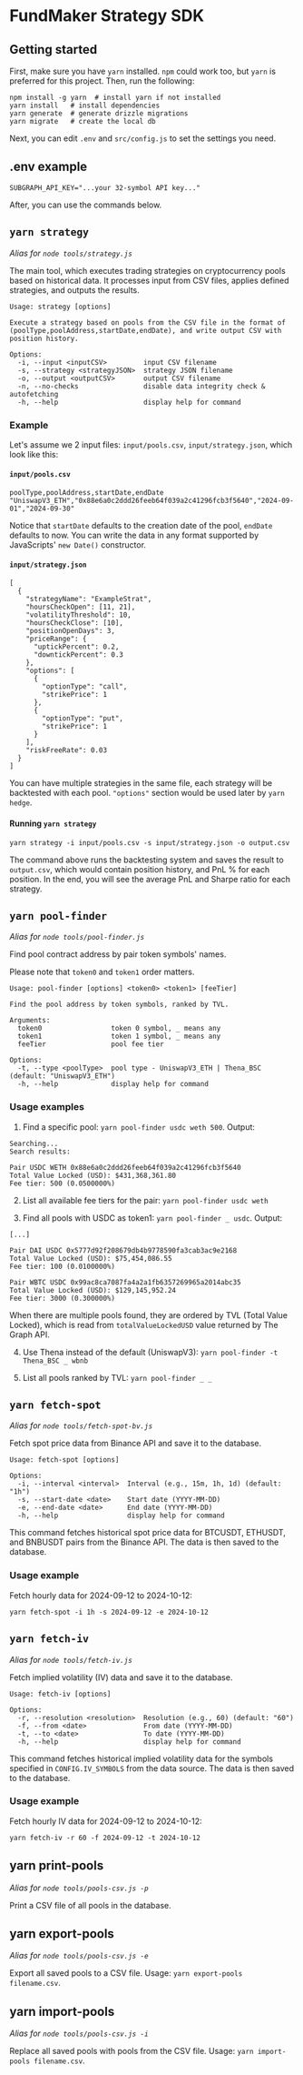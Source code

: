 # FundMaker Strategy SDK

## Getting started

First, make sure you have `yarn` installed. `npm` could work too, but `yarn` is preferred for this project. Then, run the following:

```
npm install -g yarn  # install yarn if not installed
yarn install   # install dependencies
yarn generate  # generate drizzle migrations
yarn migrate   # create the local db
```

Next, you can edit `.env` and `src/config.js` to set the settings you need.

## .env example

```
SUBGRAPH_API_KEY="...your 32-symbol API key..."
```

After, you can use the commands below.

## `yarn strategy`

_Alias for `node tools/strategy.js`_

The main tool, which executes trading strategies on cryptocurrency pools based on historical data. It processes input from CSV files, applies defined strategies, and outputs the results.

```
Usage: strategy [options]

Execute a strategy based on pools from the CSV file in the format of (poolType,poolAddress,startDate,endDate), and write output CSV with position history.

Options:
  -i, --input <inputCSV>         input CSV filename
  -s, --strategy <strategyJSON>  strategy JSON filename
  -o, --output <outputCSV>       output CSV filename
  -n, --no-checks                disable data integrity check & autofetching
  -h, --help                     display help for command
```

### Example

Let's assume we 2 input files: `input/pools.csv`, `input/strategy.json`, which look like this:

#### `input/pools.csv`

```
poolType,poolAddress,startDate,endDate
"UniswapV3_ETH","0x88e6a0c2ddd26feeb64f039a2c41296fcb3f5640","2024-09-01","2024-09-30"
```

Notice that `startDate` defaults to the creation date of the pool, `endDate` defaults to now. You can write the data in any format supported by JavaScripts' `new Date()` constructor.

#### `input/strategy.json`

```
[
  {
    "strategyName": "ExampleStrat",
    "hoursCheckOpen": [11, 21],
    "volatilityThreshold": 10,
    "hoursCheckClose": [10],
    "positionOpenDays": 3,
    "priceRange": {
      "uptickPercent": 0.2,
      "downtickPercent": 0.3
    },
    "options": [
      {
        "optionType": "call",
        "strikePrice": 1
      },
      {
        "optionType": "put",
        "strikePrice": 1
      }
    ],
    "riskFreeRate": 0.03
  }
]
```

You can have multiple strategies in the same file, each strategy will be backtested with each pool. `"options"` section would be used later by `yarn hedge`.

#### Running `yarn strategy`

`yarn strategy -i input/pools.csv -s input/strategy.json -o output.csv`

The command above runs the backtesting system and saves the result to `output.csv`, which would contain position history, and PnL % for each position. In the end, you will see the average PnL and Sharpe ratio for each strategy.

## `yarn pool-finder`

_Alias for `node tools/pool-finder.js`_

Find pool contract address by pair token symbols' names.

Please note that `token0` and `token1` order matters.

```
Usage: pool-finder [options] <token0> <token1> [feeTier]

Find the pool address by token symbols, ranked by TVL.

Arguments:
  token0                 token 0 symbol, _ means any
  token1                 token 1 symbol, _ means any
  feeTier                pool fee tier

Options:
  -t, --type <poolType>  pool type - UniswapV3_ETH | Thena_BSC (default: "UniswapV3_ETH")
  -h, --help             display help for command
```

### Usage examples

1. Find a specific pool: `yarn pool-finder usdc weth 500`. Output:

```
Searching...
Search results:

Pair USDC WETH 0x88e6a0c2ddd26feeb64f039a2c41296fcb3f5640
Total Value Locked (USD): $431,368,361.80
Fee tier: 500 (0.0500000%)
```

2. List all available fee tiers for the pair: `yarn pool-finder usdc weth`

3. Find all pools with USDC as token1: `yarn pool-finder _ usdc`. Output:

```
[...]

Pair DAI USDC 0x5777d92f208679db4b9778590fa3cab3ac9e2168
Total Value Locked (USD): $75,454,086.55
Fee tier: 100 (0.0100000%)

Pair WBTC USDC 0x99ac8ca7087fa4a2a1fb6357269965a2014abc35
Total Value Locked (USD): $129,145,952.24
Fee tier: 3000 (0.300000%)
```

When there are multiple pools found, they are ordered by TVL (Total Value Locked), which is read from `totalValueLockedUSD` value returned by The Graph API.

4. Use Thena instead of the default (UniswapV3): `yarn pool-finder -t Thena_BSC _ wbnb`

5. List all pools ranked by TVL: `yarn pool-finder _ _`

## `yarn fetch-spot`

_Alias for `node tools/fetch-spot-bv.js`_

Fetch spot price data from Binance API and save it to the database.

```
Usage: fetch-spot [options]

Options:
  -i, --interval <interval>  Interval (e.g., 15m, 1h, 1d) (default: "1h")
  -s, --start-date <date>    Start date (YYYY-MM-DD)
  -e, --end-date <date>      End date (YYYY-MM-DD)
  -h, --help                 display help for command
```

This command fetches historical spot price data for BTCUSDT, ETHUSDT, and BNBUSDT pairs from the Binance API. The data is then saved to the database.

### Usage example

Fetch hourly data for 2024-09-12 to 2024-10-12:

```
yarn fetch-spot -i 1h -s 2024-09-12 -e 2024-10-12
```

## `yarn fetch-iv`

_Alias for `node tools/fetch-iv.js`_

Fetch implied volatility (IV) data and save it to the database.

```
Usage: fetch-iv [options]

Options:
  -r, --resolution <resolution>  Resolution (e.g., 60) (default: "60")
  -f, --from <date>              From date (YYYY-MM-DD)
  -t, --to <date>                To date (YYYY-MM-DD)
  -h, --help                     display help for command
```

This command fetches historical implied volatility data for the symbols specified in `CONFIG.IV_SYMBOLS` from the data source. The data is then saved to the database.

### Usage example

Fetch hourly IV data for 2024-09-12 to 2024-10-12:

```
yarn fetch-iv -r 60 -f 2024-09-12 -t 2024-10-12
```

## yarn print-pools

_Alias for `node tools/pools-csv.js -p`_

Print a CSV file of all pools in the database.

## yarn export-pools

_Alias for `node tools/pools-csv.js -e`_

Export all saved pools to a CSV file. Usage: `yarn export-pools filename.csv`.

## yarn import-pools

_Alias for `node tools/pools-csv.js -i`_

Replace all saved pools with pools from the CSV file. Usage: `yarn import-pools filename.csv`.
